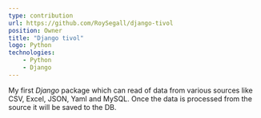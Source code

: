 ```yaml
---
type: contribution
url: https://github.com/RoySegall/django-tivol
position: Owner
title: "Django tivol"
logo: Python
technologies: 
    - Python
    - Django
---
```

My first *Django* package which can read of data from various sources like CSV, Excel, JSON, Yaml and MySQL. Once the 
data is processed from the source it will be saved to the DB.
